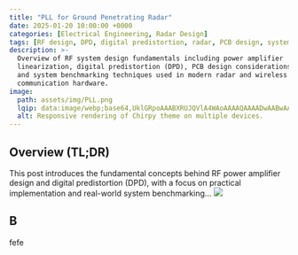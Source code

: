```yaml
---
title: "PLL for Ground Penetrating Radar"
date: 2025-01-20 10:00:00 +0000
categories: [Electrical Engineering, Radar Design]
tags: [RF design, DPD, digital predistortion, radar, PCB design, system benchmarking, wireless systems]
description: >-
  Overview of RF system design fundamentals including power amplifier
  linearization, digital predistortion (DPD), PCB design considerations,
  and system benchmarking techniques used in modern radar and wireless
  communication hardware.
image:
  path: assets/img/PLL.png
  lqip: data:image/webp;base64,UklGRpoAAABXRUJQVlA4WAoAAAAQAAAADwAABwAAQUxQSDIAAAARL0AmbZurmr57yyIiqE8oiG0bejIYEQTgqiDA9vqnsUSI6H+oAERp2HZ65qP/VIAWAFZQOCBCAAAA8AEAnQEqEAAIAAVAfCWkAALp8sF8rgRgAP7o9FDvMCkMde9PK7euH5M1m6VWoDXf2FkP3BqV0ZYbO6NA/VFIAAAA
  alt: Responsive rendering of Chirpy theme on multiple devices.
---
```

## Overview (TL;DR)

This post introduces the fundamental concepts behind RF power amplifier
design and digital predistortion (DPD), with a focus on practical
implementation and real-world system benchmarking…
![](/assets/images/20.png)
## B
fefe